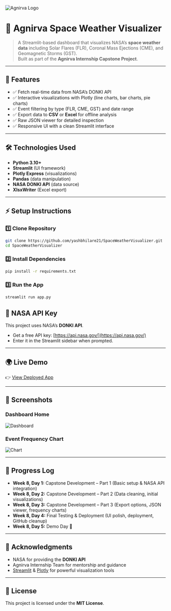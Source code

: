 ![Agnirva Logo](https://static.wixstatic.com/media/7c3283_f89828d7d13b4103b26b4d3750ec9953~mv2.png/v1/fill/w_1368,h_504,fp_0.50_0.50,q_90,usm_0.66_1.00_0.01,enc_auto/7c3283_f89828d7d13b4103b26b4d3750ec9953~mv2.png)  


# 🚀 Agnirva Space Weather Visualizer  

> A Streamlit-based dashboard that visualizes NASA’s **space weather data** including Solar Flares (FLR), Coronal Mass Ejections (CME), and Geomagnetic Storms (GST).  
> Built as part of the **Agnirva Internship Capstone Project**.  

---

## 🌌 Features  

- ✅ Fetch real-time data from NASA’s DONKI API  
- ✅ Interactive visualizations with Plotly (line charts, bar charts, pie charts)  
- ✅ Event filtering by type (FLR, CME, GST) and date range  
- ✅ Export data to **CSV** or **Excel** for offline analysis  
- ✅ Raw JSON viewer for detailed inspection  
- ✅ Responsive UI with a clean Streamlit interface  

---

## 🛠️ Technologies Used  

- **Python 3.10+**  
- **Streamlit** (UI framework)  
- **Plotly Express** (visualizations)  
- **Pandas** (data manipulation)  
- **NASA DONKI API** (data source)  
- **XlsxWriter** (Excel export)  

---

## ⚡ Setup Instructions  

### 1️⃣ Clone Repository  
```bash
git clone https://github.com/yashbhilare21/SpaceWeatherVisualizer.git
cd SpaceWeatherVisualizer
```
### 2️⃣ Install Dependencies
```bash
pip install -r requirements.txt
```
### 3️⃣ Run the App
```bash
streamlit run app.py
```

## 🔑 NASA API Key  

This project uses NASA’s **DONKI API**.  

- Get a free API key: [https://api.nasa.gov/](https://api.nasa.gov/)  
- Enter it in the Streamlit sidebar when prompted.  

---

## 🌍 Live Demo  

👉 [View Deployed App](https://your-app-link.streamlit.app)  

---

## 📸 Screenshots  

### Dashboard Home  
![Dashboard]([screenshots/home.png](https://github.com/Yashbhilare21/Space-Weather-Visualizer/blob/main/screenshots/Charts.png))  

### Event Frequency Chart  
![Chart](screenshots/chart.png)  

---

## 📜 Progress Log  

- **Week 8, Day 1:** Capstone Development – Part 1 (Basic setup & NASA API integration)  
- **Week 8, Day 2:** Capstone Development – Part 2 (Data cleaning, initial visualizations)  
- **Week 8, Day 3:** Capstone Development – Part 3 (Export options, JSON viewer, frequency charts)  
- **Week 8, Day 4:** Final Testing & Deployment (UI polish, deployment, GitHub cleanup)  
- **Week 8, Day 5:** Demo Day 🎉  

---

## 🙌 Acknowledgments  

- NASA for providing the **DONKI API**  
- Agnirva Internship Team for mentorship and guidance  
- [Streamlit](https://streamlit.io/) & [Plotly](https://plotly.com/) for powerful visualization tools  

---

## 📄 License  

This project is licensed under the **MIT License**.  

